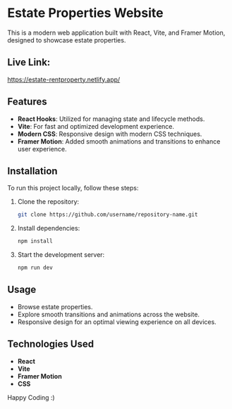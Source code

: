 # Estate Properties Website

This is a modern web application built with React, Vite, and Framer Motion, designed to showcase estate properties.

## Live Link:
https://estate-rentproperty.netlify.app/

## Features

- **React Hooks**: Utilized for managing state and lifecycle methods.
- **Vite**: For fast and optimized development experience.
- **Modern CSS**: Responsive design with modern CSS techniques.
- **Framer Motion**: Added smooth animations and transitions to enhance user experience.

## Installation

To run this project locally, follow these steps:

1. Clone the repository:

   ```bash
   git clone https://github.com/username/repository-name.git
   ```

2. Install dependencies:

   ```bash
   npm install
   ```

3. Start the development server:

   ```bash
   npm run dev
   ```

## Usage

- Browse estate properties.
- Explore smooth transitions and animations across the website.
- Responsive design for an optimal viewing experience on all devices.

## Technologies Used

- **React**
- **Vite**
- **Framer Motion**
- **CSS**

Happy Coding :)
